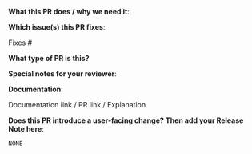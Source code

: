 **What this PR does / why we need it**:

**Which issue(s) this PR fixes**:
<!--optional, in `fixes #<issue number>` format, will close the issue(s) when PR gets merged-->
Fixes #

**What type of PR is this?**
<!--
Add one of the following kinds:
/kind bug
/kind cleanup
/kind documentation
/kind feature
/kind design

Optionally add one or more of the following kinds if applicable:
/kind api-change
/kind deprecation
/kind failing-test
/kind flake
/kind regression
/kind question
-->

**Special notes for your reviewer**:

**Documentation**:
<!--
Please do one of the following options:
- Add a link to the existing documentation
- Add links to the related documentation changes related to this pull request. E.g. the link to the kubermatic/docs pull request.
- If no documentation change is applicable, then a brief explanation about the reasoning (like “not user-facing change”, “Will be updated along with the next PR” etc.)
-->

Documentation link / PR link / Explanation

**Does this PR introduce a user-facing change? Then add your Release Note here**:
<!--
Write your release note:
1. Enter your extended release note in the below block. If the PR requires additional action from users switching to the new release, include the string "action required".
2. If no release note is required, just write "NONE".
-->
```release-note
NONE
```
